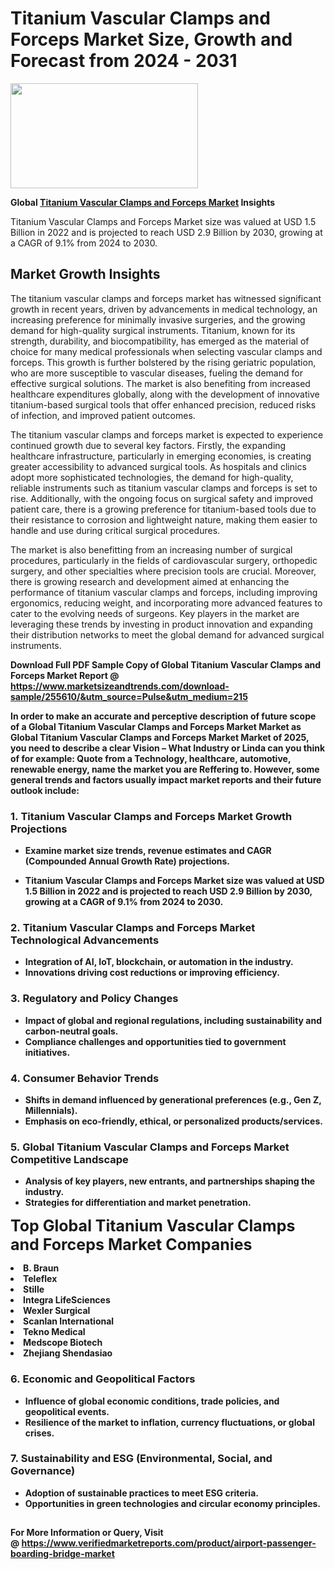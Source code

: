 <H1>Titanium Vascular Clamps and Forceps Market Size, Growth and Forecast from 2024 - 2031</H1><img class="aligncenter size-medium wp-image-584254" src="https://thirdeyenews.in/wp-content/uploads/2024/09/Global-Market-Research-300x168.jpeg" alt="" width="300" height="168" /><p><strong>Global&nbsp;<a href="https://www.marketsizeandtrends.com/download-sample/255610/&amp;utm_source=Pulse&amp;utm_medium=215">Titanium Vascular Clamps and Forceps Market</a> Insights</strong></p><p>Titanium Vascular Clamps and Forceps Market size was valued at USD 1.5 Billion in 2022 and is projected to reach USD 2.9 Billion by 2030, growing at a CAGR of 9.1% from 2024 to 2030.</p><p><h2>Market Growth Insights</h2> <p>The titanium vascular clamps and forceps market has witnessed significant growth in recent years, driven by advancements in medical technology, an increasing preference for minimally invasive surgeries, and the growing demand for high-quality surgical instruments. Titanium, known for its strength, durability, and biocompatibility, has emerged as the material of choice for many medical professionals when selecting vascular clamps and forceps. This growth is further bolstered by the rising geriatric population, who are more susceptible to vascular diseases, fueling the demand for effective surgical solutions. The market is also benefiting from increased healthcare expenditures globally, along with the development of innovative titanium-based surgical tools that offer enhanced precision, reduced risks of infection, and improved patient outcomes.</p> <p><strong></strong></p> <p>The titanium vascular clamps and forceps market is expected to experience continued growth due to several key factors. Firstly, the expanding healthcare infrastructure, particularly in emerging economies, is creating greater accessibility to advanced surgical tools. As hospitals and clinics adopt more sophisticated technologies, the demand for high-quality, reliable instruments such as titanium vascular clamps and forceps is set to rise. Additionally, with the ongoing focus on surgical safety and improved patient care, there is a growing preference for titanium-based tools due to their resistance to corrosion and lightweight nature, making them easier to handle and use during critical surgical procedures.</p> <p>The market is also benefitting from an increasing number of surgical procedures, particularly in the fields of cardiovascular surgery, orthopedic surgery, and other specialties where precision tools are crucial. Moreover, there is growing research and development aimed at enhancing the performance of titanium vascular clamps and forceps, including improving ergonomics, reducing weight, and incorporating more advanced features to cater to the evolving needs of surgeons. Key players in the market are leveraging these trends by investing in product innovation and expanding their distribution networks to meet the global demand for advanced surgical instruments.</p> <p><strong></p><p><span class=""><strong>Download Full PDF Sample Copy of Global Titanium Vascular Clamps and Forceps Market Report</strong> @ <a href="https://www.marketsizeandtrends.com/download-sample/255610/&amp;utm_source=Pulse&amp;utm_medium=215" target="_blank">https://www.marketsizeandtrends.com/download-sample/255610/&amp;utm_source=Pulse&amp;utm_medium=215</a></span></p><p>In order to make an accurate and perceptive description of future scope of a Global&nbsp;Titanium Vascular Clamps and Forceps Market Market as Global&nbsp;Titanium Vascular Clamps and Forceps Market Market of 2025, you need to describe a clear Vision &ndash; What Industry or Linda can you think of for example: Quote from a Technology, healthcare, automotive, renewable energy, name the market you are Reffering to. However, some general trends and factors usually impact market reports and their future outlook include:</p><h3>1.&nbsp;<strong>Titanium Vascular Clamps and Forceps Market Growth Projections</strong></h3><ul><li>Examine market size trends, revenue estimates and CAGR (Compounded Annual Growth Rate) projections.</li><li><p>Titanium Vascular Clamps and Forceps Market size was valued at USD 1.5 Billion in 2022 and is projected to reach USD 2.9 Billion by 2030, growing at a CAGR of 9.1% from 2024 to 2030.</p></li></ul><h3>2.&nbsp;<strong>Titanium Vascular Clamps and Forceps Market Technological Advancements</strong></h3><ul><li>Integration of AI, IoT, blockchain, or automation in the industry.</li><li>Innovations driving cost reductions or improving efficiency.</li></ul><h3>3.&nbsp;<strong>Regulatory and Policy Changes</strong></h3><ul><li>Impact of global and regional regulations, including sustainability and carbon-neutral goals.</li><li>Compliance challenges and opportunities tied to government initiatives.</li></ul><h3>4.&nbsp;<strong>Consumer Behavior Trends</strong></h3><ul><li>Shifts in demand influenced by generational preferences (e.g., Gen Z, Millennials).</li><li>Emphasis on eco-friendly, ethical, or personalized products/services.</li></ul><h3>5.&nbsp;<strong>Global Titanium Vascular Clamps and Forceps Market Competitive Landscape</strong></h3><ul><li>Analysis of key players, new entrants, and partnerships shaping the industry.</li><li>Strategies for differentiation and market penetration.</li></ul><p data-pm-slice="1 1 []"><span style="color: inherit; font-family: inherit; font-size: 25px;">Top Global Titanium Vascular Clamps and Forceps Market Companies</span></p><div class="" data-test-id=""><p><li>B. Braun</li><li> Teleflex</li><li> Stille</li><li> Integra LifeSciences</li><li> Wexler Surgical</li><li> Scanlan International</li><li> Tekno Medical</li><li> Medscope Biotech</li><li> Zhejiang Shendasiao</li></p></div><h3>6.&nbsp;<strong>Economic and Geopolitical Factors</strong></h3><ul><li>Influence of global economic conditions, trade policies, and geopolitical events.</li><li>Resilience of the market to inflation, currency fluctuations, or global crises.</li></ul><h3>7.&nbsp;<strong>Sustainability and ESG (Environmental, Social, and Governance)</strong></h3><ul><li>Adoption of sustainable practices to meet ESG criteria.</li><li>Opportunities in green technologies and circular economy principles.</li></ul><h2><strong style="font-size: 14px;">For More Information or Query, Visit @&nbsp;</strong><a style="background-color: #ffffff; font-size: 14px;" href="https://www.marketsizeandtrends.com/report/titanium-vascular-clamps-and-forceps-market/" target="_blank">https://www.verifiedmarketreports.com/product/airport-passenger-boarding-bridge-market</a></h2>

